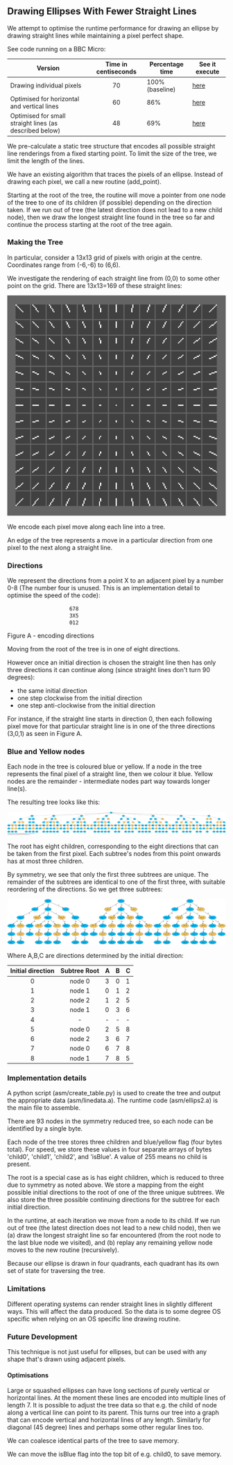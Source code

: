 ## Drawing Ellipses With Fewer Straight Lines

We attempt to optimise the runtime performance for drawing an ellipse by drawing straight lines while maintaining a pixel perfect shape.

See code running on a BBC Micro:

| Version               | Time in centiseconds | Percentage  time | See it execute |
| --------------------- | :------------------: | ---- | --- |
| Drawing individual pixels | 70 | 100% (baseline) | [here](http://bbc.godbolt.org/?autoboot&disc=https://raw.githubusercontent.com/TobyLobster/ellipse/diagonals/ELLIPS0.SSD) |
| Optimised for horizontal and vertical lines | 60 | 86% | [here](http://bbc.godbolt.org/?autoboot&disc=https://raw.githubusercontent.com/TobyLobster/ellipse/diagonals/ELLIPS1.SSD) |
| Optimised for small straight lines (as described below) | 48 | 69% | [here](http://bbc.godbolt.org/?autoboot&disc=https://raw.githubusercontent.com/TobyLobster/ellipse/diagonals/ELLIPS2.SSD) |

We pre-calculate a static tree structure that encodes all possible straight line renderings from a fixed starting point. To limit the size of the tree, we limit the length of the lines.

We have an existing algorithm that traces the pixels of an ellipse. Instead of drawing each pixel, we call a new routine (add_point).

Starting at the root of the tree, the routine will move a pointer from one node of the tree to one of its children (if possible) depending on the direction taken. If we run out of tree (the latest direction does not lead to a new child node), then we draw the longest straight line found in the tree so far and continue the process starting at the root of the tree again.

### Making the Tree
In particular, consider a 13x13 grid of pixels with origin at the centre. Coordinates
range from (-6,-6) to (6,6).

We investigate the rendering of each straight line from (0,0) to some other point on
the grid. There are 13x13=169 of these straight lines:

![Straight lines](lines.png)

We encode each pixel move along each line into a tree.

An edge of the tree represents a move in a particular direction from one pixel to the next along a straight line.

### Directions
We represent the directions from a point X to an adjacent pixel by a number 0-8 (The
number four is unused. This is an implementation detail to optimise the speed of the
code):
```
                    678
                    3X5
                    012
```
Figure A - encoding directions

Moving from the root of the tree is in one of eight directions.

However once an initial direction is chosen the straight line then has only three directions it can continue along (since straight lines don't turn 90 degrees):
 - the same initial direction
 - one step clockwise from the initial direction
 - one step anti-clockwise from the initial direction

 For instance, if the straight line starts in direction 0, then each following pixel move for that particular straight line is in one of the three directions (3,0,1) as seen in Figure A.

### Blue and Yellow nodes
Each node in the tree is coloured blue or yellow. If a node in the tree represents the final pixel of a straight line, then we colour it blue. Yellow nodes are the remainder - intermediate nodes part way towards longer line(s).

The resulting tree looks like this:

![Full tree](line_data.png)

The root has eight children, corresponding to the eight directions that can be taken from the first pixel. Each subtree's nodes from this point onwards has at most three children.

By symmetry, we see that only the first three subtrees are unique. The remainder of the subtrees are identical to one of the first three, with suitable reordering of the directions. So we get three subtrees:

![Reduced tree](subtrees3.png)

Where A,B,C are directions determined by the initial direction:

| Initial direction | Subtree Root  | A | B | C |
| :---------------: | :-----------: | - | - | - |
| 0                 | node 0        | 3 | 0 | 1 |
| 1                 | node 1        | 0 | 1 | 2 |
| 2                 | node 2        | 1 | 2 | 5 |
| 3                 | node 1        | 0 | 3 | 6 |
| 4                 | -             | - | - | - |
| 5                 | node 0        | 2 | 5 | 8 |
| 6                 | node 2        | 3 | 6 | 7 |
| 7                 | node 0        | 6 | 7 | 8 |
| 8                 | node 1        | 7 | 8 | 5 |

### Implementation details
A python script (asm/create_table.py) is used to create the tree and output the appropriate data (asm/linedata.a). The runtime code (asm/ellips2.a) is the main file to assemble.

There are 93 nodes in the symmetry reduced tree, so each node can be identified by a single byte.

Each node of the tree stores three children and blue/yellow flag (four bytes total).
For speed, we store these values in four separate arrays of bytes 'child0', 'child1',
'child2', and 'isBlue'. A value of 255 means no child is present.

The root is a special case as is has eight children, which is reduced to three due to symmetry as noted above. We store a mapping from the eight possible initial directions to the root of one of the three unique subtrees. We also store the three possible continuing directions for the subtree for each initial direction.

In the runtime, at each iteration we move from a node to its child. If we run out of tree (the latest direction does not lead to a new child node), then we (a) draw the longest straight line so far encountered (from the root node to the last blue node we visited), and (b) replay any remaining yellow node moves to the new routine (recursively).

Because our ellipse is drawn in four quadrants, each quadrant has its own set of state  for traversing the tree.

### Limitations
Different operating systems can render straight lines in slightly different ways. This will affect the data produced. So the data is to some degree OS specific when relying on an OS specific line drawing routine.

### Future Development ###
This technique is not just useful for ellipses, but can be used with any shape that's drawn using adjacent pixels.

#### Optimisations
Large or squashed ellipses can have long sections of purely vertical or horizontal lines. At the moment these lines are encoded into multiple lines of length 7. It is possible to adjust the tree data so that e.g. the child of node along a vertical line can point to its parent. This turns our tree into a graph that can encode vertical and horizontal lines of any length. Similarly for diagonal (45 degree) lines and perhaps some other regular lines too.

We can coalesce identical parts of the tree to save memory.

We can move the isBlue flag into the top bit of e.g. child0, to save memory.
